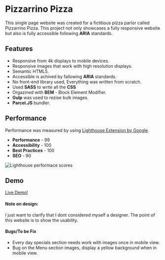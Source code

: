 # Pizzarrino Pizza

This single page website was created for a fictitious pizza parlor called Pizzarrino Pizza. This project not only showcases a fully responsive website but also is fully accessible following **ARIA** standards.

## Features

- Responsive from 4k displays to mobile devices.
- Responsive images that work with high resolution displays.
- Semantic HTML5.
- Accessible is achived by fallowing **ARIA** standards.
- No front-end library used, Everything was written from scratch.
- Used **SASS** to write all the **CSS**
- Orgazined with **BEM** - Block Element Modifier.
- **Gulp** was used to rezise bulk images.
- **Parcel.JS** bundler.

## Performance

Performance was measured by using [Lighthouse Extension by Google](https://chrome.google.com/webstore/detail/lighthouse/blipmdconlkpinefehnmjammfjpmpbjk).

- **Performance** - 99
- **Accessibility** - 100
- **Best Practices** - 100
- **SEO** - 90

![Lighthouse performace scores](https://cdn.discordapp.com/attachments/542758261703704578/567606431667322890/unknown.png "Lighthouse performace scores")

## Demo

[Live Demo!](https://lvzbel.github.io/pizzarino/)

#### Note on design:

I just want to clarify that I dont considered myself a designer. The point of this website is to show the usability.

#### Bugs/To be Fix

- Every day specials section needs work with images once in mobile view.
- Bug on the Menu section images, display a yellow background when in mobile view.
